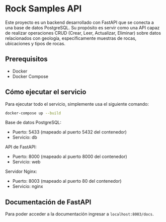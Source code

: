 # Rock Samples API

Este proyecto es un backend desarrollado con FastAPI que se conecta a una base de datos PostgreSQL. Su propósito es servir como una API capaz de realizar operaciones CRUD (Crear, Leer, Actualizar, Eliminar) sobre datos relacionados con geología, específicamente muestras de rocas, ubicaciones y tipos de rocas.

## Prerequisitos

- Docker
- Docker Compose

## Cómo ejecutar el servicio

Para ejecutar todo el servicio, simplemente usa el siguiente comando:

```sh
docker-compose up --build
```

Base de datos PostgreSQL:

- Puerto: 5433 (mapeado al puerto 5432 del contenedor)
- Servicio: db

API de FastAPI:
- Puerto: 8000 (mapeado al puerto 8000 del contenedor)
- Servicio: web

Servidor Nginx:
- Puerto: 8003 (mapeado al puerto 80 del contenedor)
- Servicio: nginx

## Documentación de FastAPI

Para poder acceder a la documentación ingresar a `localhost:8003/docs`.